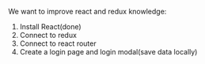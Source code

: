 We want to improve react and redux knowledge:


1. Install React(done)
2. Connect to redux
3. Connect to react router
4. Create a login page and login modal(save data locally)

